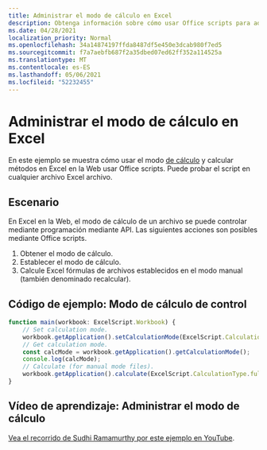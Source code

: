 ```yaml
---
title: Administrar el modo de cálculo en Excel
description: Obtenga información sobre cómo usar Office scripts para administrar el modo de cálculo en Excel en la Web.
ms.date: 04/28/2021
localization_priority: Normal
ms.openlocfilehash: 34a14874197ffda8487df5e450e3dcab980f7ed5
ms.sourcegitcommit: f7a7aebfb687f2a35dbed07ed62ff352a114525a
ms.translationtype: MT
ms.contentlocale: es-ES
ms.lasthandoff: 05/06/2021
ms.locfileid: "52232455"
---
```

# <a name="manage-calculation-mode-in-excel"></a>Administrar el modo de cálculo en Excel

En este ejemplo se muestra cómo usar el modo [de cálculo](/javascript/api/office-scripts/excelscript/excelscript.calculationmode) y calcular métodos en Excel en la Web usar Office scripts. Puede probar el script en cualquier archivo Excel archivo.

## <a name="scenario"></a>Escenario

En Excel en la Web, el modo de cálculo de un archivo se puede controlar mediante programación mediante API. Las siguientes acciones son posibles mediante Office scripts.

1. Obtener el modo de cálculo.
1. Establecer el modo de cálculo.
1. Calcule Excel fórmulas de archivos establecidos en el modo manual (también denominado recalcular).

## <a name="sample-code-control-calculation-mode"></a>Código de ejemplo: Modo de cálculo de control

```TypeScript
function main(workbook: ExcelScript.Workbook) {
    // Set calculation mode.
    workbook.getApplication().setCalculationMode(ExcelScript.CalculationMode.manual);
    // Get calculation mode.
    const calcMode = workbook.getApplication().getCalculationMode();    
    console.log(calcMode);
    // Calculate (for manual mode files).
    workbook.getApplication().calculate(ExcelScript.CalculationType.full);
}
```

## <a name="training-video-manage-calculation-mode"></a>Vídeo de aprendizaje: Administrar el modo de cálculo

[Vea el recorrido de Sudhi Ramamurthy por este ejemplo en YouTube](https://youtu.be/iw6O8QH01CI).
